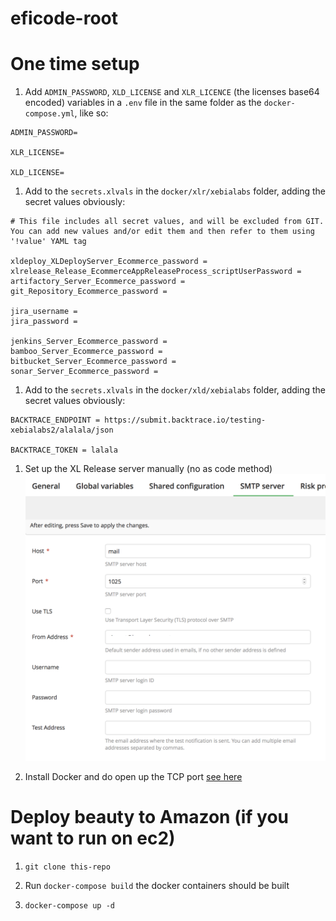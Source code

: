 # eficode-root

# One time setup

1. Add `ADMIN_PASSWORD`, `XLD_LICENSE` and `XLR_LICENCE` (the licenses base64 encoded) variables in a `.env` file in the same folder as the `docker-compose.yml`, like so:
```
ADMIN_PASSWORD=

XLR_LICENSE=

XLD_LICENSE=
```
1. Add to the `secrets.xlvals` in the `docker/xlr/xebialabs` folder, adding the secret values obviously: 
```
# This file includes all secret values, and will be excluded from GIT. You can add new values and/or edit them and then refer to them using '!value' YAML tag

xldeploy_XLDeployServer_Ecommerce_password = 
xlrelease_Release_EcommerceAppReleaseProcess_scriptUserPassword = 
artifactory_Server_Ecommerce_password = 
git_Repository_Ecommerce_password = 

jira_username = 
jira_password = 

jenkins_Server_Ecommerce_password = 
bamboo_Server_Ecommerce_password = 
bitbucket_Server_Ecommerce_password = 
sonar_Server_Ecommerce_password = 
```

1. Add to the `secrets.xlvals` in the `docker/xld/xebialabs` folder, adding the secret values obviously:
```
BACKTRACE_ENDPOINT = https://submit.backtrace.io/testing-xebialabs2/alalala/json

BACKTRACE_TOKEN = lalala
```

1. Set up the XL Release server manually (no as code method)
![image](images/mail-config.png)

1. Install Docker and do open up the TCP port [see here](https://redtalks.live/2017/05/26/redtalks-18-enabling-the-docker-tcp-api-in-aws/)

# Deploy beauty to Amazon (if you want to run on ec2)

1. `git clone this-repo`
1. Run `docker-compose build` the docker containers should be built

1. `docker-compose up -d` 

